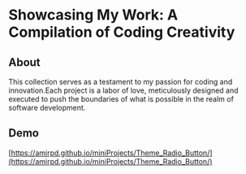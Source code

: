<div align="left">
  <h1 align="left">Showcasing My Work: A Compilation of Coding Creativity</h1>
</div>


## About
This collection serves as a testament to my passion for coding and innovation.Each project is a labor of love, meticulously designed and executed to push the boundaries of what is possible in the realm of software development.

## Demo

[https://amirpd.github.io/miniProjects/Theme_Radio_Button/](https://amirpd.github.io/miniProjects/Theme_Radio_Button/)
